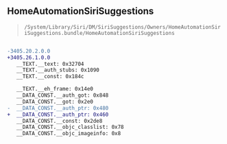 ## HomeAutomationSiriSuggestions

> `/System/Library/Siri/DM/SiriSuggestions/Owners/HomeAutomationSiriSuggestions.bundle/HomeAutomationSiriSuggestions`

```diff

-3405.20.2.0.0
+3405.26.1.0.0
   __TEXT.__text: 0x32704
   __TEXT.__auth_stubs: 0x1090
   __TEXT.__const: 0x184c

   __TEXT.__eh_frame: 0x14e0
   __DATA_CONST.__auth_got: 0x848
   __DATA_CONST.__got: 0x2e0
-  __DATA_CONST.__auth_ptr: 0x480
+  __DATA_CONST.__auth_ptr: 0x460
   __DATA_CONST.__const: 0x2de8
   __DATA_CONST.__objc_classlist: 0x78
   __DATA_CONST.__objc_imageinfo: 0x8

```
